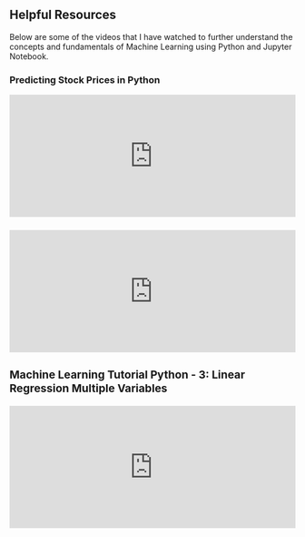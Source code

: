 <h2>Helpful Resources</h2>
<p>Below are some of the videos that I have watched to further understand the concepts and fundamentals of Machine Learning using Python and Jupyter Notebook. </p>
<h3>Predicting Stock Prices in Python</h3>
<iframe width="100%" height="215" src="https://www.youtube.com/embed/PuZY9q-aKLw" title="YouTube video player" frameborder="0" allow="accelerometer; autoplay; clipboard-write; encrypted-media; gyroscope; picture-in-picture" allowfullscreen></iframe>
<h3><How to do Multiple Linear Regression in Python| Jupyter Notebook|Sklearn</h3>
<iframe width="100%" height="215" src="https://www.youtube.com/embed/WngoqVB6cXw" title="YouTube video player" frameborder="0" allow="accelerometer; autoplay; clipboard-write; encrypted-media; gyroscope; picture-in-picture" allowfullscreen></iframe>
 <h3>Machine Learning Tutorial Python - 3: Linear Regression Multiple Variables</h3>
  <iframe width="100%" height="215" src="https://www.youtube.com/embed/J_LnPL3Qg70" title="YouTube video player" frameborder="0" allow="accelerometer; autoplay; clipboard-write; encrypted-media; gyroscope; picture-in-picture" allowfullscreen></iframe>
